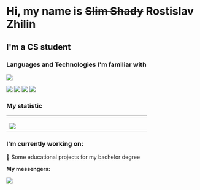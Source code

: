 
# Hi, my name is ~~Slim Shady~~ Rostislav Zhilin
## I'm a CS student

### Languages and Technologies I'm familiar with

<p align="left">
  <a href="https://skillicons.dev">
    <img src="https://skillicons.dev/icons?i=py,flask,cpp,cs,java,git,docker,bash,linux,sqlite,postgres," />
  </a>
</p>
<p float="left">
  <img src="https://img.shields.io/badge/pandas-%23150458.svg?style=for-the-badge&logo=pandas&logoColor=white" />
  <img src="https://img.shields.io/badge/numpy-%23013243.svg?style=for-the-badge&logo=numpy&logoColor=white"/> 
  <img src="https://img.shields.io/badge/SciPy-%230C55A5.svg?style=for-the-badge&logo=scipy&logoColor=%white" />
  <img src="https://img.shields.io/badge/Matplotlib-%23ffffff.svg?style=for-the-badge&logo=Matplotlib&logoColor=black"/>
</p>


### My statistic
<table>
  <tr>
    <td valign="left" width="350px">
			<p align="left">
				<img align=left src="https://github-readme-stats.vercel.app/api/top-langs/?username=Iwillfinduo&layout=compact&show_icons=true&theme=github_white"/>
			</p>
		</td>
    </tr>
</table>

### I'm currently working on:
📖 Some educational projects for my bachelor degree
<br>

**My messengers:**


<a href="https://t.me/Iwillfinduo">
    <img src="https://img.shields.io/badge/Telegram-2CA5E0?style=for-the-badge&logo=telegram&logoColor=white">
</a>
